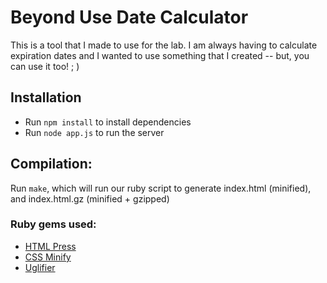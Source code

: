 # Beyond Use Date Calculator

This is a tool that I made to use for the lab. I am always having to calculate expiration dates and I wanted to use something that I created -- but, you can use it too! ; ) 

## Installation
- Run `npm install` to install dependencies
- Run `node app.js` to run the server

## Compilation:
Run `make`, which will run our ruby script to generate index.html (minified), and index.html.gz (minified + gzipped)

### Ruby gems used:
- [HTML Press](https://github.com/stereobooster/html_press)
- [CSS Minify](https://github.com/matthiassiegel/cssminify)
- [Uglifier](https://github.com/lautis/uglifier)

